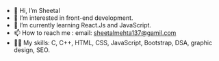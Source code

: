 - 👋 Hi, I’m Sheetal
- 👀 I’m interested in front-end development.
- 🌱 I’m currently learning React.Js and JavaScript.
- 📫 How to reach me : email: sheetalmehta137@gamil.com
- 👩‍💻 My skills: C, C++, HTML, CSS, JavaScript, Bootstrap, DSA, graphic design, SEO.

<!---
sheetalMehta7/sheetalMehta7 is a ✨ special ✨ repository because its `README.md` (this file) appears on your GitHub profile.
You can click the Preview link to take a look at your changes.
--->
